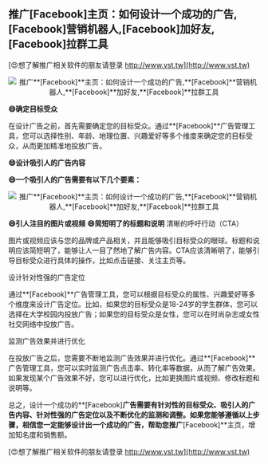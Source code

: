 ## **推广**[Facebook]**主页：如何设计一个成功的广告,**[Facebook]**营销机器人,**[Facebook]**加好友,**[Facebook]**拉群工具**

[😍想了解推广相关软件的朋友请登录 http://www.vst.tw](http://www.vst.tw)

 <center><img src="https://vst.tw/MP4/tuiguang/png/5.png" alt="推广**[Facebook]**主页：如何设计一个成功的广告,**[Facebook]**营销机器人,**[Facebook]**加好友,**[Facebook]**拉群工具"></center>

**😄确定目标受众**

在设计广告之前，首先需要确定您的目标受众。通过**[Facebook]**广告管理工具，您可以选择性别、年龄、地理位置、兴趣爱好等多个维度来确定您的目标受众，从而更加精准地投放广告。

**😄设计吸引人的广告内容**

**😄一个吸引人的广告需要有以下几个要素：**

 <center><img src="https://vst.tw/MP4/tuiguang/png/3.png" alt="推广**[Facebook]**主页：如何设计一个成功的广告,**[Facebook]**营销机器人,**[Facebook]**加好友,**[Facebook]**拉群工具"></center>

**😄引人注目的图片或视频**
**😄简短明了的标题和说明**
清晰的呼吁行动（CTA）

图片或视频应该与您的品牌或产品相关，并且能够吸引目标受众的眼球。标题和说明应该简短明了，能够让人一目了然地了解广告内容。CTA应该清晰明了，能够引导目标受众进行具体的操作，比如点击链接、关注主页等。

设计针对性强的广告定位

通过**[Facebook]**广告管理工具，您可以根据目标受众的属性、兴趣爱好等多个维度来设计广告定位。比如，如果您的目标受众是18-24岁的学生群体，您可以选择在大学校园内投放广告；如果您的目标受众是女性，您可以在时尚杂志或女性社交网络中投放广告。

监测广告效果并进行优化

在投放广告之后，您需要不断地监测广告效果并进行优化。通过**[Facebook]**广告管理工具，您可以实时监测广告点击率、转化率等数据，从而了解广告效果。如果发现某个广告效果不好，您可以进行优化，比如更换图片或视频、修改标题和说明等。

总之，设计一个成功的**[Facebook]**广告需要有针对性的目标受众、吸引人的广告内容、针对性强的广告定位以及不断优化的监测和调整。如果您能够遵循以上步骤，相信您一定能够设计出一个成功的广告，帮助您推广**[Facebook]**主页，增加知名度和销售额。

[😍想了解推广相关软件的朋友请登录 http://www.vst.tw](http://www.vst.tw)



